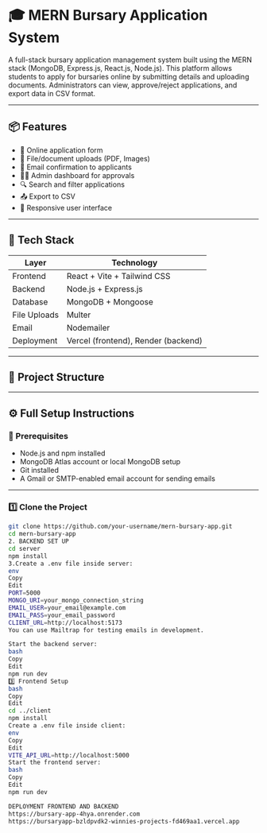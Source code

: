 # 🎓 MERN Bursary Application System

A full-stack bursary application management system built using the MERN stack (MongoDB, Express.js, React.js, Node.js). This platform allows students to apply for bursaries online by submitting details and uploading documents. Administrators can view, approve/reject applications, and export data in CSV format.

---

## 📦 Features

- 📝 Online application form
- 📁 File/document uploads (PDF, Images)
- 📧 Email confirmation to applicants
- 🧑‍💼 Admin dashboard for approvals
- 🔍 Search and filter applications
- 📤 Export to CSV
- 📱 Responsive user interface

---

## 🚀 Tech Stack

| Layer        | Technology                    |
|--------------|-------------------------------|
| Frontend     | React + Vite + Tailwind CSS   |
| Backend      | Node.js + Express.js          |
| Database     | MongoDB + Mongoose            |
| File Uploads | Multer                        |
| Email        | Nodemailer                    |
| Deployment   | Vercel (frontend), Render (backend)

---

## 📁 Project Structure


---

## ⚙️ Full Setup Instructions

### 🔽 Prerequisites

- Node.js and npm installed
- MongoDB Atlas account or local MongoDB setup
- Git installed
- A Gmail or SMTP-enabled email account for sending emails

---

### 1️⃣ Clone the Project

```bash
git clone https://github.com/your-username/mern-bursary-app.git
cd mern-bursary-app
2. BACKEND SET UP
cd server
npm install
3.Create a .env file inside server:
env
Copy
Edit
PORT=5000
MONGO_URI=your_mongo_connection_string
EMAIL_USER=your_email@example.com
EMAIL_PASS=your_email_password
CLIENT_URL=http://localhost:5173
You can use Mailtrap for testing emails in development.

Start the backend server:
bash
Copy
Edit
npm run dev
3️⃣ Frontend Setup
bash
Copy
Edit
cd ../client
npm install
Create a .env file inside client:
env
Copy
Edit
VITE_API_URL=http://localhost:5000
Start the frontend server:
bash
Copy
Edit
npm run dev

DEPLOYMENT FRONTEND AND BACKEND
https://bursary-app-4hya.onrender.com
https://bursaryapp-bzldpvdk2-winnies-projects-fd469aa1.vercel.app

